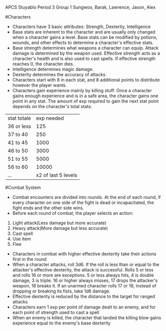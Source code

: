 APCS Stuyablo
Period 3 Group 1
Sungwoo, Barak, Lawrence, Jason, Alex

#Characters
- Characters have 3 basic attributes: Strength, Dexterity, Intelligence
- Base stats are inherent to the character and are usually only changed when a character gains a level. Base stats can be modified by potions, wounds, and other effects to determine a character's effective stats.
- Base strength determines what weapons a character can equip. Attack damage is determined by the weapon used. Effective strength acts as a character's health and is also used to cast spells. If effective strength reaches 0, the character dies.
- Intelligence determines magic damage.
- Dexterity determines the accuracy of attacks.
- Characters start with 8 in each stat, and 8 additional points to distribute however the player wants.
- Characters gain experience mainly by killing stuff. Once a character gains enough experience and is in a safe area, the character gains one point in any stat. The amount of exp required to gain the next stat point depends on the character's total stats:
<table>
    <tr>
        <td>stat totale</td>
        <td>exp needed</td>
    </tr>
    <tr>
        <td>36 or less</td>
        <td>125</td>
    </tr>
    <tr>
        <td>37 to 40</td>
        <td>250</td>
    </tr>
    <tr>
        <td>41 to 45</td>
        <td>1000</td>
    </tr>
    <tr>
        <td>46 to 50</td>
        <td>3000</td>
    </tr>
    <tr>
        <td>51 to 55</td>
        <td>5000</td>
    </tr>
    <tr>
        <td>56 to 60</td>
        <td>10000</td>
    </tr>
    <tr>
        <td>...</td>
        <td>x2 of last 5 levels</td>
    </tr>
</table>


#Combat System
- Combat encounters are divided into rounds. At the end of each round, if every character on one side of the fight is dead or incapacitated, the fight ends and the other side wins.
- Before each round of combat, the player selects an action:
1. Light attack(Less damage but more accurate)
2. Heavy attack(More damage but less accurate)
3. Cast spell
4. Use item
5. Flee
- Characters in combat with higher effective dexterity take their actions first in the round
- When a character attacks, roll 3d6. If the roll is less than or equal to the attacker's effective dexterity, the attack is successful. Rolls 5 or less and rolls 16 or more are exceptions. 5 or less always hits, 4 is double damage, 3 is triple. 16 or higher always misses, 17 drops the attacker's weapon, 18 breaks it. If an unarmed character rolls 17 or 18, instead of dropping or breaking its fists, take 1d6 damage.
- Effective dexterity is reduced by the distance to the target for ranged attacks
- Characters earn 1 exp per point of damage dealt to an enemy, and for each point of strength used to cast a spell
- When an enemy is killed, the character that landed the killing blow gains experience equal to the enemy's base dexterity
